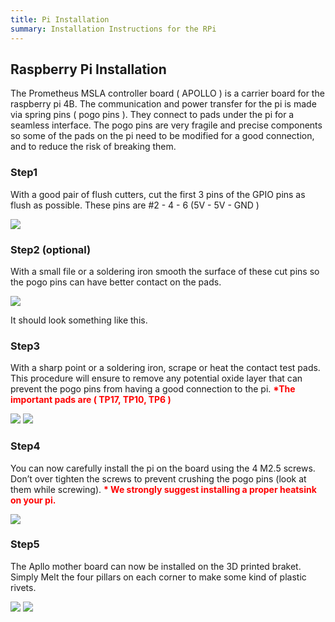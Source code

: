```yaml
---
title: Pi Installation
summary: Installation Instructions for the RPi
---
```

## Raspberry Pi Installation
The Prometheus MSLA controller board ( APOLLO ) is a carrier board for the raspberry pi 4B.
The communication and power transfer for the pi is made via spring pins ( pogo pins ). They
connect to pads under the pi for a seamless interface. The pogo pins are very fragile and precise
components so some of the pads on the pi need to be modified for a good connection, and to
reduce the risk of breaking them.

### Step1
With a good pair of flush cutters, cut the first 3 pins of the GPIO pins as flush as possible.
These pins are #2 - 4 - 6 (5V - 5V - GND )

![](./images/CuttingPiPins.jpg)

### Step2 (optional)
With a small file or a soldering iron smooth the surface of these cut pins so the
pogo pins can have better contact on the pads.

![](./images/finishedPads.jpg)

It should look something like this.

### Step3
With a sharp point or a soldering iron, scrape or heat the contact test pads. This
procedure will ensure to remove any potential oxide layer that can prevent the pogo pins from
having a good connection to the pi.
<span style="color: red"><b>*The important pads are ( TP17, TP10, TP6 )</b></span>

![](./images/USBPads1.jpg)
![](./images/USBPads2.jpg)

### Step4
You can now carefully install the pi on the board using the 4 M2.5 screws.
Don’t over tighten the screws to prevent crushing the pogo pins (look at them while screwing).
<span style="color: red"><b>* We strongly suggest installing a proper heatsink on your pi.</b></span>

![](./images/ApolloControlBoardTopViewWithPi.jpg)

### Step5

The Apllo mother board can now be installed on the 3D printed braket. Simply Melt the four pillars on each corner to make some kind of plastic rivets.

![](./images/image1.png)
![](./images/image10.png)